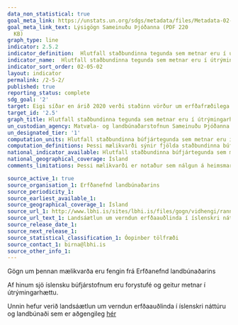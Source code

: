 ```yaml
---
data_non_statistical: true
goal_meta_link: https://unstats.un.org/sdgs/metadata/files/Metadata-02-05-02.pdf
goal_meta_link_text: Lýsigögn Sameinuðu Þjóðanna (PDF 220
  KB)
graph_type: line
indicator: 2.5.2
indicator_definition:  Hlutfall staðbundinna tegunda sem metnar eru í útrýmingarhættu.
indicator_name:  Hlutfall staðbundinna tegunda sem metnar eru í útrýmingarhættu.
indicator_sort_order: 02-05-02
layout: indicator
permalink: /2-5-2/
published: true
reporting_status: complete
sdg_goal: '2'
target: Eigi síðar en árið 2020 verði staðinn vörður um erfðafræðilega fjölbreytni fræja, ræktaðra plantna, húsdýra og skyldra villtra tegunda, meðal annars með vel reknum fræ- og 124 plöntustöðvum á alþjóðlegum vettvangi, á landsvísu eða svæðisbundið, auk þess sem tryggt verði aðgengi að jafnri og sanngjarnri skiptingu á þeim ávinningi sem hlýst af nýtingu erfðafræðilegra auðlinda og þekkingu sem hefur hlotist þar af, í samræmi við alþjóðlegar samþykktir.
target_id: '2.5'
graph_title: Hlutfall staðbundinna tegunda sem metnar eru í útrýmingarhættu.
un_custodian_agency: Matvæla- og landbúnaðarstofnun Sameinuðu Þjóðanna (FAO)
un_designated_tier: '1'
computation_units: Hlutfall staðbundinna búfjártegunda sem metnar eru í útrýmingarhættu
computation_definitions: Þessi mælikvarði sýnir fjölda staðbundinna búfjártegunda sem metnar eru í útrýmingarhættu.
national_indicator_available: Hlutfall staðbundinna búfjártegunda sem metnar eru í útrýmingarhættu
national_geographical_coverage: Ísland
comments_limitations: Þessi mælikvarði er notaður sem nálgun á heimsmarkmiðamælikvarða Sameinuðu Þjóðanna. Þar sem því má við komast er unnið að því að finna eða þróa íslensk gögn til að uppfylla forskrift Sameinuðu Þjóðanna. Þessi mælikvarði var fundinn í samstarfi við sérfræðinga á þessu sviði.

source_active_1: true
source_organisation_1: Erfðanefnd landbúnaðarins
source_periodicity_1:
source_earliest_available_1:
source_geographical_coverage_1: Ísland
source_url_1: http://www.lbhi.is/sites/lbhi.is/files/gogn/vidhengi/rannsoknur/landsaaetlun_2019-2023_lres.pdf
source_url_text_1: Landsáætlun um verndun erfðaauðlinda í íslenskri náttúru og landbúnaði
source_release_date_1:
source_next_release_1:
source_statistical_classification_1: Óopinber tölfræði
source_contact_1: birna@lbhi.is
source_other_info_1: 
---
```


Gögn um þennan mælikvarða eru fengin frá Erfðanefnd landbúnaðarins

Af hinum sjö íslensku búfjárstofnum eru forystufé og geitur metnar í útrýmingarhættu.

Unnin hefur verið landsáætlun um verndun erfðaauðlinda í íslenskri náttúru og landbúnaði sem er aðgengileg [hér](http://www.lbhi.is/sites/lbhi.is/files/gogn/vidhengi/rannsoknur/landsaaetlun_2019-2023_lres.pdf)
